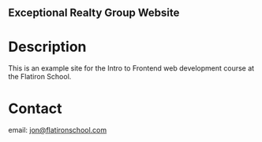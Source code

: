 Exceptional Realty Group Website
---

# Description

This is an example site for the Intro to Frontend web development course at the Flatiron School.

# Contact

email: jon@flatironschool.com
